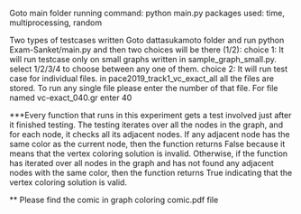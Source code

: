 
Goto main folder
running command: python main.py
packages used: time, multiprocessing, random

Two types of testcases written
Goto dattasukamoto folder and run python Exam-Sanket/main.py and then two choices will be there (1/2):
choice 1:
    It will run testcase only on small graphs written in sample_graph_small.py. select 1/2/3/4  to choose between any one of them.
choice 2:
    It will run test case for individual files. in pace2019_track1_vc_exact_all all the files are stored. To run any single file please enter the number of that file. For file named vc-exact_040.gr enter 40

***Every function that runs in this experiment gets a test involved just after it finished testing. The testing iterates over all the nodes in the graph, and for each node, it checks all its adjacent nodes. If any adjacent node has the same color as the current node, then the function returns False because it means that the vertex coloring solution is invalid. Otherwise, if the function has iterated over all nodes in the graph and has not found any adjacent nodes with the same color, then the function returns True indicating that the vertex coloring solution is valid.

** Please find the comic in graph coloring comic.pdf file




